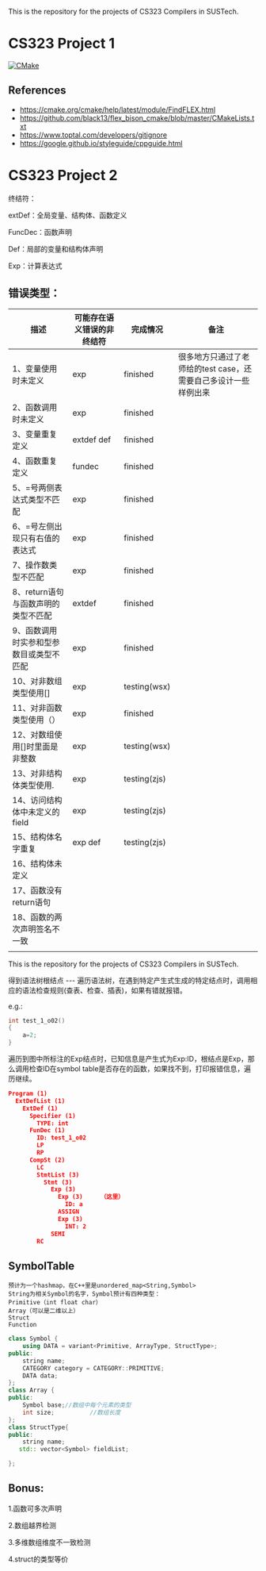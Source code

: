This is the repository for the projects of CS323 Compilers in SUSTech.
# CS323 Project 1

[![CMake](https://github.com/wateryloo/CS323-project1/actions/workflows/cmake.yml/badge.svg)](https://github.com/wateryloo/CS323-project1/actions/workflows/cmake.yml)

## References

- https://cmake.org/cmake/help/latest/module/FindFLEX.html
- https://github.com/black13/flex_bison_cmake/blob/master/CMakeLists.txt
- https://www.toptal.com/developers/gitignore
- https://google.github.io/styleguide/cppguide.html

# CS323 Project 2

终结符：

extDef：全局变量、结构体、函数定义

FuncDec：函数声明

Def：局部的变量和结构体声明

Exp：计算表达式

## 错误类型：

| 描述                                    | 可能存在语义错误的非终结符 | 完成情况     | 备注                                                         |
| --------------------------------------- | -------------------------- | ------------ | ------------------------------------------------------------ |
| 1、变量使用时未定义                     | exp                        | finished     | 很多地方只通过了老师给的test case，还需要自己多设计一些样例出来 |
| 2、函数调用时未定义                     | exp                        | finished     |                                                              |
| 3、变量重复定义                         | extdef def                 | finished     |                                                              |
| 4、函数重复定义                         | fundec                     | finished     |                                                              |
| 5、=号两侧表达式类型不匹配              | exp                        | finished     |                                                              |
| 6、=号左侧出现只有右值的表达式          | exp                        | finished     |                                                              |
| 7、操作数类型不匹配                     | exp                        | finished     |                                                              |
| 8、return语句与函数声明的类型不匹配     | extdef                     | finished     |                                                              |
| 9、函数调用时实参和型参数目或类型不匹配 | exp                        | finished     |                                                              |
| 10、对非数组类型使用[]                  | exp                        | testing(wsx) |                                                              |
| 11、对非函数类型使用（）                | exp                        | finished     |                                                              |
| 12、对数组使用[]时里面是非整数          | exp                        | testing(wsx) |                                                              |
| 13、对非结构体类型使用.                 | exp                        | testing(zjs) |                                                              |
| 14、访问结构体中未定义的field           | exp                        | testing(zjs) |                                                              |
| 15、结构体名字重复                      | exp def                    | testing(zjs) |                                                              |
| 16、结构体未定义                        |                            |              |                                                              |
| 17、函数没有return语句                  |                            |              |                                                              |
| 18、函数的两次声明签名不一致            |                            |              |                                                              |
|                                         |                            |              |                                                              |

This is the repository for the projects of CS323 Compilers in SUSTech.


得到语法树根结点 --- 遍历语法树，在遇到特定产生式生成的特定结点时，调用相应的语法检查规则(查表、检查、插表)，如果有错就报错。

e.g.:

```c++
int test_1_o02()
{
    a=2;
}
```

遍历到图中所标注的Exp结点时，已知信息是产生式为Exp:ID，根结点是Exp，那么调用检查ID在symbol table是否存在的函数，如果找不到，打印报错信息，遍历继续。

```json
Program (1)
  ExtDefList (1)
    ExtDef (1)
      Specifier (1)
        TYPE: int
      FunDec (1)
        ID: test_1_o02
        LP
        RP
      CompSt (2)
        LC
        StmtList (3)
          Stmt (3)
            Exp (3)  
              Exp (3)     （这里）
                ID: a     
              ASSIGN
              Exp (3)
                INT: 2
            SEMI
        RC
```

## SymbolTable

```
预计为一个hashmap，在C++里是unordered_map<String,Symbol>
String为相关Symbol的名字，Symbol预计有四种类型：
Primitive（int float char）
Array（可以是二维以上）
Struct
Function
```

```C++
class Symbol {
    using DATA = variant<Primitive, ArrayType, StructType>;
public:
    string name;
    CATEGORY category = CATEGORY::PRIMITIVE;
    DATA data;
};
class Array {
public:
    Symbol base;//数组中每个元素的类型
    int size;          //数组长度
};
class StructType{
public:
    string name;
   std:: vector<Symbol> fieldList;

};
```

## Bonus:

1.函数可多次声明

2.数组越界检测

3.多维数组维度不一致检测

4.struct的类型等价

